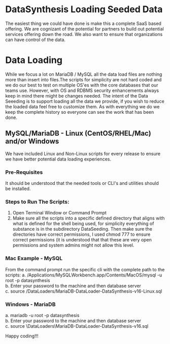 # DataSynthesis Loading Seeded Data
The easiest thing we could have done is make this a complete SaaS based offering. We are cognizant of the potential for partners to build out potential services 
offering down the road. We also want to ensure that organizations can have control of the data.

# Data Loading 
While we focus a lot on MariaDB / MySQL all the data load files are nothing more than insert into files.The scripts for simplicity are not hard coded and we do our best to test on multiple OS'es with the core databases that our teams use. However, with OS and RDBMS security enhancements always keep in mind there might be changes needed. The intent of the Data Seeeding is to support loading all the data we provide, if you wish to reduce the loaded data feel free to customize them. As with everything we do we keep the complete history so everyone can see the work that has been done.

## MySQL/MariaDB - Linux (CentOS/RHEL/Mac) and/or Windows

We have included Linux and Non-Linux scripts for every release to ensure we have better potential data loading experiences.

### Pre-Requisites
It should be understood that the needed tools or CLI's and utilities should be installed.

### Steps to Run The Scripts:
1. Open Terminal Window or Command Prompt
2. Make sure all the scripts into a specific defined directory that aligns with what is defined for the
shell being used, for simplicity everything of substance is in the subdirectory DataSeeding. Then make sure the
directories have correct permissions, I used chmod 777 to ensure correct permissions (it is understood that
that these are very open permissions and system admins might not allow this level.

### Mac Example - MySQL
From the command prompt run the specific cli with the complete path to the scripts:
a. /Applications/MySQLWorkbench.app/Contents/MacOS/mysql -u root -p datasynthesis<br/>
b. Enter your password to the machine and then database server <br/>
c. source /DataLoaders/MariaDB-DataLoader-DataSynthesis-v16-Linux.sql <br/>

### Windows - MariaDB 
a. mariadb -u root -p datasynthesis <br/>
b. Enter your password to the machine and then database server <br/>
c. source \DataLoaders\MariaDB-DataLoader-DataSynthesis-v16.sql <br/>

Happy coding!!!
